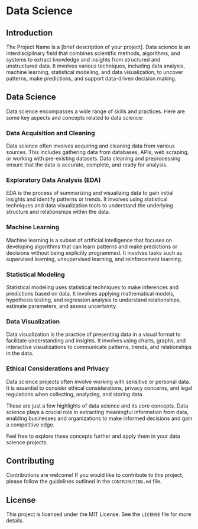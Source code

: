 # Data Science

## Introduction

The Project Name is a [brief description of your project]. Data science is an interdisciplinary
field that combines scientific methods, algorithms, and systems to extract knowledge and insights
from structured and unstructured data. It involves various techniques, including data analysis,
machine learning, statistical modeling, and data visualization, to uncover patterns, make
predictions, and support data-driven decision making.

## Data Science

Data science encompasses a wide range of skills and practices. Here are some key aspects and
concepts related to data science:

### Data Acquisition and Cleaning

Data science often involves acquiring and cleaning data from various sources. This includes
gathering data from databases, APIs, web scraping, or working with pre-existing datasets. Data
cleaning and preprocessing ensure that the data is accurate, complete, and ready for analysis.

### Exploratory Data Analysis (EDA)

EDA is the process of summarizing and visualizing data to gain initial insights and identify
patterns or trends. It involves using statistical techniques and data visualization tools to
understand the underlying structure and relationships within the data.

### Machine Learning

Machine learning is a subset of artificial intelligence that focuses on developing algorithms that
can learn patterns and make predictions or decisions without being explicitly programmed. It
involves tasks such as supervised learning, unsupervised learning, and reinforcement learning.

### Statistical Modeling

Statistical modeling uses statistical techniques to make inferences and predictions based on data.
It involves applying mathematical models, hypothesis testing, and regression analysis to understand
relationships, estimate parameters, and assess uncertainty.

### Data Visualization

Data visualization is the practice of presenting data in a visual format to facilitate understanding
and insights. It involves using charts, graphs, and interactive visualizations to communicate
patterns, trends, and relationships in the data.

### Ethical Considerations and Privacy

Data science projects often involve working with sensitive or personal data. It is essential to
consider ethical considerations, privacy concerns, and legal regulations when collecting, analyzing,
and storing data.

These are just a few highlights of data science and its core concepts. Data science plays a crucial
role in extracting meaningful information from data, enabling businesses and organizations to make
informed decisions and gain a competitive edge.

Feel free to explore these concepts further and apply them in your data science projects.

## Contributing

Contributions are welcome! If you would like to contribute to this project, please follow the
guidelines outlined in the `CONTRIBUTING.md` file.

## License

This project is licensed under the MIT License. See the `LICENSE` file for more details.
